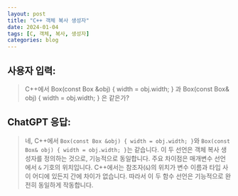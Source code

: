 ```yaml
---
layout: post
title: "C++ 객체 복사 생성자"
date: 2024-01-04
tags: [C, 객체, 복사, 생성자]
categories: blog
---
```


## 사용자 입력:
> C++에서        Box(const Box &obj) {
            width = obj.width;
        } 과        Box(const Box& obj) {
            width = obj.width;
        } 은 같은가?

## ChatGPT 응답:
> 네, C++에서 `Box(const Box &obj) { width = obj.width; }`와 `Box(const Box& obj) { width = obj.width; }`는 같습니다. 이 두 선언은 객체 복사 생성자를 정의하는 것으로, 기능적으로 동일합니다. 주요 차이점은 매개변수 선언에서 `&` 기호의 위치입니다. C++에서는 참조자(`&`)의 위치가 변수 이름과 타입 사이 어디에 있든지 간에 차이가 없습니다. 따라서 이 두 함수 선언은 기능적으로 완전히 동일하게 작동합니다.

